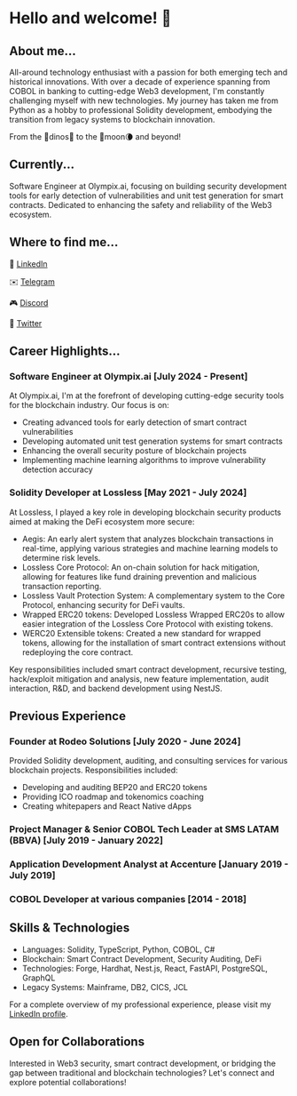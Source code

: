 # Hello and welcome! 👋

## About me...
All-around technology enthusiast with a passion for both emerging tech and historical innovations. With over a decade of experience spanning from COBOL in banking to cutting-edge Web3 development, I'm constantly challenging myself with new technologies. My journey has taken me from Python as a hobby to professional Solidity development, embodying the transition from legacy systems to blockchain innovation.

From the 🦕dinos🦖 to the 🚀moon🌘 and beyond!

## Currently...
Software Engineer at Olympix.ai, focusing on building security development tools for early detection of vulnerabilities and unit test generation for smart contracts. Dedicated to enhancing the safety and reliability of the Web3 ecosystem.

## Where to find me...

💼 [LinkedIn](https://www.linkedin.com/in/ignacio-freire-531a2051/)

✉️ [Telegram](https://t.me/theRealTakawaka)

🎮 [Discord](https://discordapp.com/users/145014000101359616)

🐤 [Twitter](https://twitter.com/nacho__freire)


## Career Highlights...

### Software Engineer at Olympix.ai [July 2024 - Present]
At Olympix.ai, I'm at the forefront of developing cutting-edge security tools for the blockchain industry. Our focus is on:
- Creating advanced tools for early detection of smart contract vulnerabilities
- Developing automated unit test generation systems for smart contracts
- Enhancing the overall security posture of blockchain projects
- Implementing machine learning algorithms to improve vulnerability detection accuracy

### Solidity Developer at Lossless [May 2021 - July 2024]
At Lossless, I played a key role in developing blockchain security products aimed at making the DeFi ecosystem more secure:
- Aegis: An early alert system that analyzes blockchain transactions in real-time, applying various strategies and machine learning models to determine risk levels.
- Lossless Core Protocol: An on-chain solution for hack mitigation, allowing for features like fund draining prevention and malicious transaction reporting.
- Lossless Vault Protection System: A complementary system to the Core Protocol, enhancing security for DeFi vaults.
- Wrapped ERC20 tokens: Developed Lossless Wrapped ERC20s to allow easier integration of the Lossless Core Protocol with existing tokens.
- WERC20 Extensible tokens: Created a new standard for wrapped tokens, allowing for the installation of smart contract extensions without redeploying the core contract.

Key responsibilities included smart contract development, recursive testing, hack/exploit mitigation and analysis, new feature implementation, audit interaction, R&D, and backend development using NestJS.

## Previous Experience

### Founder at Rodeo Solutions [July 2020 - June 2024]
Provided Solidity development, auditing, and consulting services for various blockchain projects. Responsibilities included:
- Developing and auditing BEP20 and ERC20 tokens
- Providing ICO roadmap and tokenomics coaching
- Creating whitepapers and React Native dApps

### Project Manager & Senior COBOL Tech Leader at SMS LATAM (BBVA) [July 2019 - January 2022]
### Application Development Analyst at Accenture [January 2019 - July 2019]
### COBOL Developer at various companies [2014 - 2018]

## Skills & Technologies
- Languages: Solidity, TypeScript, Python, COBOL, C#
- Blockchain: Smart Contract Development, Security Auditing, DeFi
- Technologies: Forge, Hardhat, Nest.js, React, FastAPI, PostgreSQL, GraphQL
- Legacy Systems: Mainframe, DB2, CICS, JCL

For a complete overview of my professional experience, please visit my [LinkedIn profile](https://www.linkedin.com/in/ignacio-freire-531a2051/).

## Open for Collaborations
Interested in Web3 security, smart contract development, or bridging the gap between traditional and blockchain technologies? Let's connect and explore potential collaborations!
